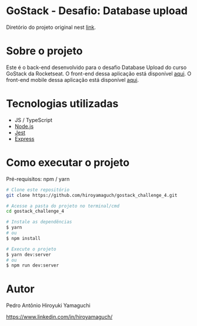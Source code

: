# GoStack - Desafio: Database upload
Diretório do projeto original nest [link](https://github.com/rocketseat-education/bootcamp-gostack-desafios/tree/master/desafio-database-upload).

# Sobre o projeto
Este é o back-end desenvolvido para o desafio Database Upload do curso GoStack da Rocketseat. O front-end dessa aplicação está disponível [aqui](https://github.com/hiroyamaguch/gostack_challenge_6). O front-end mobile dessa aplicação está disponível [aqui](https://github.com/hiroyamaguch/gostack_challenge_7).

# Tecnologias utilizadas
- JS / TypeScript
- [Node.js](https://nodejs.org/en/)
- [Jest](https://jestjs.io/pt-BR/)
- [Express](https://expressjs.com/pt-br/)

# Como executar o projeto
Pré-requisitos: npm / yarn

```bash
# Clone este repositório
git clone https://github.com/hiroyamaguch/gostack_challenge_4.git

# Acesse a pasta do projeto no terminal/cmd
cd gostack_challenge_4

# Instale as dependências
$ yarn
# ou
$ npm install

# Execute o projeto
$ yarn dev:server
# ou
$ npm run dev:server
```

# Autor

Pedro Antônio Hiroyuki Yamaguchi

https://www.linkedin.com/in/hiroyamaguch/
